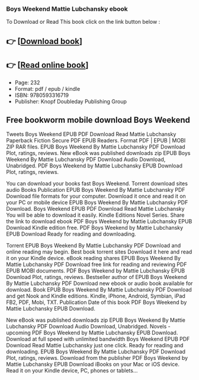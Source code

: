 ### Boys Weekend Mattie Lubchansky ebook

To Download or Read This book click on the link button below :

## 👉  [**[Download book](http://ebooksharez.info/download.php?group=book&from=github.com&id=671735&lnk=1063 "Download book")**]

## 👉  [**[Read online book](http://ebooksharez.info/download.php?group=book&from=github.com&id=671735&lnk=1063 "Read online book")**]


* Page: 232
* Format: pdf / epub / kindle
* ISBN: 9780593316719
* Publisher: Knopf Doubleday Publishing Group



## Free bookworm mobile download Boys Weekend


Tweets Boys Weekend EPUB PDF Download Read Mattie Lubchansky Paperback Fiction Secure PDF EPUB Readers. Format PDF | EPUB | MOBI ZIP RAR files. EPUB Boys Weekend By Mattie Lubchansky PDF Download Plot, ratings, reviews. New eBook was published downloads zip EPUB Boys Weekend By Mattie Lubchansky PDF Download Audio Download, Unabridged. PDF Boys Weekend by Mattie Lubchansky EPUB Download Plot, ratings, reviews.

You can download your books fast Boys Weekend. Torrent download sites audio Books Publication EPUB Boys Weekend By Mattie Lubchansky PDF Download file formats for your computer. Download it once and read it on your PC or mobile device EPUB Boys Weekend By Mattie Lubchansky PDF Download. Boys Weekend EPUB PDF Download Read Mattie Lubchansky You will be able to download it easily. Kindle Editions Novel Series. Share the link to download ebook PDF Boys Weekend by Mattie Lubchansky EPUB Download Kindle edition free. PDF Boys Weekend by Mattie Lubchansky EPUB Download Ready for reading and downloading.

Torrent EPUB Boys Weekend By Mattie Lubchansky PDF Download and online reading may begin. Best book torrent sites Download it here and read it on your Kindle device. eBook reading shares EPUB Boys Weekend By Mattie Lubchansky PDF Download free link for reading and reviewing PDF EPUB MOBI documents. PDF Boys Weekend by Mattie Lubchansky EPUB Download Plot, ratings, reviews. Bestseller author of EPUB Boys Weekend By Mattie Lubchansky PDF Download new ebook or audio book available for download. Book EPUB Boys Weekend By Mattie Lubchansky PDF Download and get Nook and Kindle editions. Kindle, iPhone, Android, Symbian, iPad FB2, PDF, Mobi, TXT. Publication Date of this book PDF Boys Weekend by Mattie Lubchansky EPUB Download.

New eBook was published downloads zip EPUB Boys Weekend By Mattie Lubchansky PDF Download Audio Download, Unabridged. Novels - upcoming PDF Boys Weekend by Mattie Lubchansky EPUB Download. Download at full speed with unlimited bandwidth Boys Weekend EPUB PDF Download Read Mattie Lubchansky just one click. Ready for reading and downloading. EPUB Boys Weekend By Mattie Lubchansky PDF Download Plot, ratings, reviews. Download from the publisher PDF Boys Weekend by Mattie Lubchansky EPUB Download iBooks on your Mac or iOS device. Read it on your Kindle device, PC, phones or tablets...





